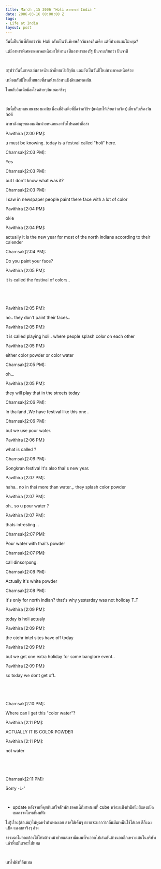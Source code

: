 ```yaml
---
title: March ,15 2006 "Holi สงกรานต์ India "
date: 2006-03-16 00:00:00 Z
tags:
- Life at India
layout: post
---
```


<div id="msgcns!1CF2EC57E79217F6!1132" class="bvMsg">

วันนี้เป็นวันที่เรียกว่าวัน Holi ครับเป็นวันพิเศษอีกวันของอินเดีย แต่ที่ทำงานผมไม่หยุด?

แต่มีอาหารพิเศษของภาคเหนือมาให้ทาน เป็นอาหารของรัฐ ปันจาบเรียกว่า ปันจาบี

&nbsp;

สรุปว่าวันนี้เขาจะเล่นสาดน้ำแล้วก็ทาแป้งสีๆกัน แถมยังเป็นวันปีใหม่ทางภาคเหนือด้วย

เหมือนกับปีใหม่ไทยเลยที่สาดน้ำแล้วทาแป้งดินสอพองกัน

ไทยกับอินเดียมีอะไรคล้ายๆกันเยอะจริงๆ

&nbsp;

อันนี้เป็นบทสนทนาของผมกับเพื่อนที่อินเดียที่ชื่อว่าภวิธิรา(แต่เขาให้เรียกว่าภวิตา)เกี่ยวกับเรื่องวัน holi

ภาษาอังกฤษของผมมันห่วยหน่อยนะครับโปรดอย่าถือสา

Pavithira [2:00 PM]:

u must be knowing. today is a festval called "holi" here.

Charnsak[2:03 PM]:

Yes

Charnsak[2:03 PM]:

but I don't know what was it?

Charnsak[2:03 PM]:

I saw in newspaper people paint there face with a lot of color

Pavithira [2:04 PM]:

okie

Pavithira [2:04 PM]:

actually it is the new year for most of the north indians according to their calender

Charnsak[2:04 PM]:

Do you paint your face?

Pavithira [2:05 PM]:

it is called the festival of colors..

&nbsp;

&nbsp;

Pavithira [2:05 PM]:

no.. they don't paint their faces..

Pavithira [2:05 PM]:

it is called playing holi.. where people splash color on each other

Pavithira [2:05 PM]:

either color powder or color water

Charnsak[2:05 PM]:

oh...

Pavithira [2:05 PM]:

they will play that in the streets today

Charnsak[2:06 PM]:

In thailand ,We have festival like this one .

Charnsak[2:06 PM]:

but we use pour  water.

Pavithira [2:06 PM]:

what is called ?

Charnsak[2:06 PM]:

Songkran festival It's also thai's new year.

Pavithira [2:07 PM]:

haha.. no in thsi more than water.,. they splash color powder

Pavithira [2:07 PM]:

oh.. so u pour water ?

Pavithira [2:07 PM]:

thats intresting ..

Charnsak[2:07 PM]:

Pour water with thai's powder

Charnsak[2:07 PM]:

call dinsorpong.

Charnsak[2:08 PM]:

Actually It's white powder

Charnsak[2:08 PM]:

It's only for north indian? that's why yesterday was not holiday T_T

Pavithira [2:09 PM]:

today is holi actualy

Pavithira [2:09 PM]:

the otehr intel sites have off today

Pavithira [2:09 PM]:

but we get one extra holiday for some banglore event..

Pavithira [2:09 PM]:

so today we dont get off..

&nbsp;

&nbsp;

Charnsak[2:10 PM]:

Where can I get this "color water"?

Pavithira [2:11 PM]:

ACTUALLY IT IS COLOR POWDER

Pavithira [2:11 PM]:

not water

&nbsp;

&nbsp;

Charnsak[2:11 PM]:

Sorry -L-'

&nbsp;

- update หลังจากที่คุยกันเสร็จสักพักเธอคนนี้ก็มาหาผมที่ cube พร้อมแป้งกำมือนึงสีแดงแป้ด เธอคงจะโกรธที่ผมฟัง

ไม่รู้เรื่อง(ล้อเล่น)ไม่พูดพร่ำทำเพลงเลย สาดใส่เต็มๆ อยากจะบอกว่ากลิ่นมันเหม็นใช้ได้เลย สีก็แดงแป้ด แดงสดจริงๆ ล้าง

ธรรมดาไม่ออกต้องใช้โฟมล้างหน้าช่วยและเขามีแผนที่จะออกไปเล่นกันข้างนอกอีกเพราะเล่นในบริษัทแล้วพื้นมันเรอะไปหมด

&nbsp;

เสาไฟฟ้าที่อินเทล

</div>